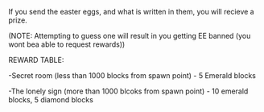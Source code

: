 If you send the easter eggs, and what is written in them, you will recieve a prize.

(NOTE: Attempting to guess one will result in you getting EE banned (you wont bea able to request rewards))

REWARD TABLE:

-Secret room (less than 1000 blocks from spawn point) - 5 Emerald blocks

-The lonely sign (more than 1000 blcoks from spawn point) - 10 emerald blocks, 5 diamond blocks
